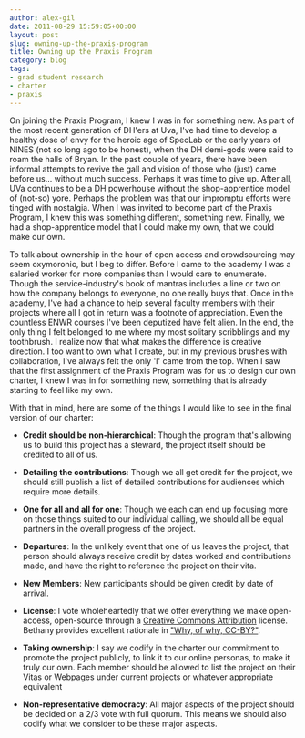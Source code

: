 ```yaml
---
author: alex-gil
date: 2011-08-29 15:59:05+00:00
layout: post
slug: owning-up-the-praxis-program
title: Owning up the Praxis Program
category: blog
tags:
- grad student research
- charter
- praxis
---
```


On joining the Praxis Program, I knew I was in for something new. As part of the most recent generation of DH'ers at Uva, I've had time to develop a healthy dose of envy for the heroic age of SpecLab or the early years of NINES (not so long ago to be honest), when the DH demi-gods were said to roam the halls of Bryan. In the past couple of years, there have been informal attempts to revive the gall and vision of those who (just) came before us... without much success. Perhaps it was time to give up. After all, UVa continues to be a DH powerhouse without the shop-apprentice model of (not-so) yore. Perhaps the problem was that our impromptu efforts were tinged with nostalgia. When I was invited to become part of the Praxis Program, I knew this was something different, something new. Finally, we had a shop-apprentice model that I could make my own, that we could make our own.

To talk about ownership in the hour of open access and crowdsourcing may seem oxymoronic, but I beg to differ. Before I came to the academy I was a salaried worker for more companies than I would care to enumerate. Though the service-industry's book of mantras includes a line or two on how the company belongs to everyone, no one really buys that. Once in the academy, I've had a chance to help several faculty members with their projects where all I got in return was a footnote of appreciation. Even the countless ENWR courses I've been deputized have felt alien. In the end, the only thing I felt belonged to me where my most solitary scribblings and my toothbrush. I realize now that what makes the difference is creative direction. I too want to own what I create, but in my previous brushes with collaboration, I've always felt the only 'I' came from the top. When I saw that the first assignment of the Praxis Program was for us to design our own charter, I knew I was in for something new, something that is already starting to feel like my own.

With that in mind, here are some of the things I would like to see in the final version of our charter:



	
  * **Credit should be non-hierarchical**: Though the program that's allowing us to build this project has a steward, the project itself should be credited to all of us.

	
  * **Detailing the contributions**: Though we all get credit for the project, we should still publish a list of detailed contributions for audiences which require more details.

	
  * **One for all and all for one**: Though we each can end up focusing more on those things suited to our individual calling, we should all be equal partners in the overall progress of the project.

	
  * **Departures**: In the unlikely event that one of us leaves the project, that person should always receive credit by dates worked and contributions made, and have the right to reference the project on their vita.

	
  * **New Members**: New participants should be given credit by date of arrival.

	
  * **License**: I vote wholeheartedly that we offer everything we make open-access, open-source through a [Creative Commons Attribution](https://creativecommons.org/licenses/by/3.0/) license. Bethany provides excellent rationale in ["Why, of why, CC-BY?"](http://nowviskie.org/2011/why-oh-why-cc-by/).

	
  * **Taking ownership**: I say we codify in the charter our commitment to promote the project publicly, to link it to our online personas, to make it truly our own. Each member should be allowed to list the project on their Vitas or Webpages under current projects or whatever appropriate equivalent

	
  * **Non-representative democracy**: All major aspects of the project should be decided on a 2/3 vote with full quorum. This means we should also codify what we consider to be these major aspects.


